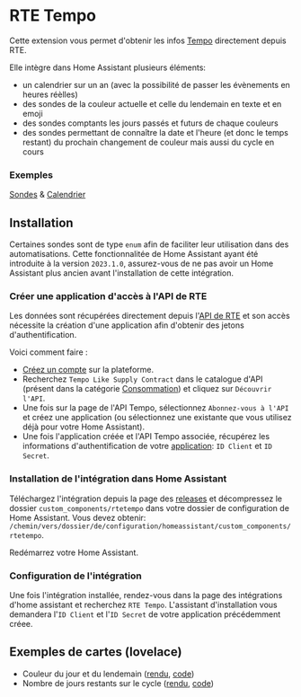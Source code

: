 # RTE Tempo

Cette extension vous permet d'obtenir les infos [Tempo](https://www.services-rte.com/fr/visualisez-les-donnees-publiees-par-rte/calendrier-des-offres-de-fourniture-de-type-tempo.html) directement depuis RTE.

Elle intègre dans Home Assistant plusieurs éléments:

* un calendrier sur un an (avec la possibilité de passer les évènements en heures réèlles)
* des sondes de la couleur actuelle et celle du lendemain en texte et en emoji
* des sondes comptants les jours passés et futurs de chaque couleurs
* des sondes permettant de connaître la date et l'heure (et donc le temps restant) du prochain changement de couleur mais aussi du cycle en cours

### Exemples

[Sondes](https://github.com/hekmon/rtetempo/raw/main/res/rtetempo_svc.png) & [Calendrier](https://github.com/hekmon/rtetempo/raw/main/res/rtetempo_calendar.png)

## Installation

Certaines sondes sont de type `enum` afin de faciliter leur utilisation dans des automatisations. Cette fonctionnalitée de Home Assistant ayant été introduite à la version `2023.1.0`, assurez-vous de ne pas avoir un Home Assistant plus ancien avant l'installation de cette intégration.

### Créer une application d'accès à l'API de RTE

Les données sont récupérées directement depuis l'[API de RTE](https://data.rte-france.com/) et son accès nécessite la création d'une application afin d'obtenir des jetons d'authentification.

Voici comment faire :

* [Créez un compte](https://data.rte-france.com/create_account) sur la plateforme.
* Recherchez `Tempo Like Supply Contract` dans le catalogue d'API (présent dans la catégorie [Consommation](https://data.rte-france.com/catalog/consumption)) et cliquez sur `Découvrir l'API`.
* Une fois sur la page de l'API Tempo, sélectionnez `Abonnez-vous à l'API` et créez une application (ou sélectionnez une existante que vous utilisez déjà pour votre Home Assistant).
* Une fois l'application créée et l'API Tempo associée, récupérez les informations d'authentification de votre [application](https://data.rte-france.com/group/guest/apps): `ID Client` et `ID Secret`.

### Installation de l'intégration dans Home Assistant

Téléchargez l'intégration depuis la page des [releases](https://github.com/hekmon/rtetempo/releases) et décompressez le dossier `custom_components/rtetempo` dans votre dossier de configuration de Home Assistant. Vous devez obtenir: `/chemin/vers/dossier/de/configuration/homeassistant/custom_components/rtetempo`.

Redémarrez votre Home Assistant.

### Configuration de l'intégration

Une fois l'intégration installée, rendez-vous dans la page des intégrations d'home assistant et recherchez `RTE Tempo`. L'assistant d'installation vous demandera l'`ID Client` et l'`ID Secret` de votre application précédemment créee.

## Exemples de cartes (lovelace)

* Couleur du jour et du lendemain ([rendu](https://github.com/hekmon/rtetempo/raw/main/res/lovelace_colors.png), [code](https://github.com/hekmon/rtetempo/blob/main/res/tempo.yaml))
* Nombre de jours restants sur le cycle ([rendu](https://github.com/hekmon/rtetempo/raw/main/res/lovelace_cycle.png), [code](https://github.com/hekmon/rtetempo/blob/main/res/tempo_cycle.yaml))
